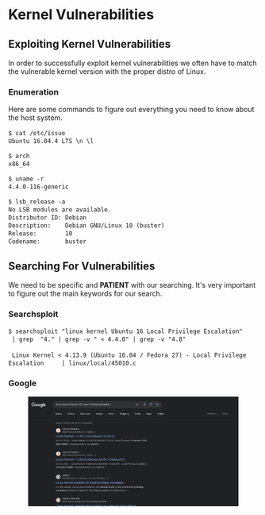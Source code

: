 # Kernel Vulnerabilities



## Exploiting Kernel Vulnerabilities

In order to successfully exploit kernel vulnerabilities we often have to match the vulnerable kernel version with the proper distro of Linux.&#x20;

### Enumeration

Here are some commands to figure out everything you need to know about the host system.

```shell-session
$ cat /etc/issue
Ubuntu 16.04.4 LTS \n \l
```

```shell-session
$ arch 
x86_64
```

```shell-session
$ uname -r 
4.4.0-116-generic
```

```shell-session
$ lsb_release -a
No LSB modules are available.
Distributor ID: Debian
Description:    Debian GNU/Linux 10 (buster)
Release:        10
Codename:       buster
```



## Searching For Vulnerabilities

We need to be specific and **PATIENT** with our searching. It's very important to figure out the main keywords for our search.

### Searchsploit

```shell-session
$ searchsploit "linux kernel Ubuntu 16 Local Privilege Escalation"  
 | grep  "4." | grep -v " < 4.4.0" | grep -v "4.8"
 
 Linux Kernel < 4.13.9 (Ubuntu 16.04 / Fedora 27) - Local Privilege Escalation     | linux/local/45010.c
```



### Google

<figure><img src="../../../.gitbook/assets/image (5) (1) (1) (1).png" alt=""><figcaption></figcaption></figure>

